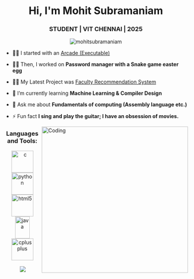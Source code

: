 <h1 align="center"> Hi, I'm Mohit Subramaniam </h1>
<h3 align="center">STUDENT | VIT CHENNAI | 2025</h3>

<p align="center"> <img src="https://komarev.com/ghpvc/?username=mohitsubramaniam&label=Profile%20views&color=0e75b6&style=flat" alt="mohitsubramaniam" /> </p>

- 🏁👟 I started with an [Arcade (Executable)](https://github.com/mohitsubramaniam/Arcade.git)

- 📍🏃 Then, I worked on **Password manager with a Snake game easter egg**

- 📍🏃 My Latest Project was [Faculty Recommendation System](https://github.com/mohitsubramaniam/Faculty_Recommendation_System.git)

- 🌱 I’m currently learning **Machine Learning & Compiler Design**

- 💬 Ask me about **Fundamentals of computing (Assembly language etc.)**

- ⚡ Fun fact **I sing and play the guitar; I have an obsession of movies.**
<img align="right" alt="Coding" width="400" src="https://media.tenor.com/xMmwPOqFFSAAAAAC/aesthetic-typing.gif">

<h3 align="center">Languages and Tools:</h3>
<p align="center"> <a href="https://www.cprogramming.com/" target="_blank" rel="noreferrer"> <img src="https://upload.wikimedia.org/wikipedia/commons/1/19/C_Logo.png" alt="c" width="60" height="60"/> </a><a href="https://www.python.org" target="_blank" rel="noreferrer"> <img src="https://upload.wikimedia.org/wikipedia/commons/thumb/c/c3/Python-logo-notext.svg/1869px-Python-logo-notext.svg.png" alt="python" width="60" height="60"/> </a> <a href="https://www.w3.org/html/" target="_blank" rel="noreferrer"> <img src="https://upload.wikimedia.org/wikipedia/commons/thumb/6/61/HTML5_logo_and_wordmark.svg/640px-HTML5_logo_and_wordmark.svg.png" alt="html5" width="60" height="60"/> </a> <a href="https://www.java.com" target="_blank" rel="noreferrer"> <img src="https://upload.wikimedia.org/wikipedia/en/thumb/3/30/Java_programming_language_logo.svg/800px-Java_programming_language_logo.svg.png" alt="java" width="40" height="60"/> </a><a href="https://www.w3schools.com/cpp/" target="_blank" rel="noreferrer"> <img src="https://upload.wikimedia.org/wikipedia/commons/thumb/1/18/ISO_C%2B%2B_Logo.svg/1822px-ISO_C%2B%2B_Logo.svg.png" alt="cplusplus" width="60" height="60"/> </a> </p>


<p align ="center">&nbsp;<img align="center" src="https://github-readme-stats.vercel.app/api?username=mohitsubramaniam&show_icons=true&locale=en"/></p>

